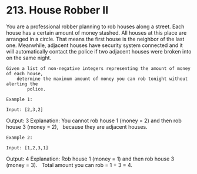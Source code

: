 # 213. House Robber II

You are a professional robber planning to rob houses along a street. Each house has a certain
        amount of money stashed. All houses at this place are arranged in a circle.
        That means the first house is the neighbor of the last one. Meanwhile, adjacent houses have
        security system connected and it will automatically contact the police if two
            adjacent houses were broken into on the same night.

    Given a list of non-negative integers representing the amount of money of each house,
        determine the maximum amount of money you can rob tonight without alerting the
            police.

    Example 1:

    Input: [2,3,2]
Output: 3
Explanation: You cannot rob house 1 (money = 2) and then rob house 3 (money = 2),
             because they are adjacent houses.

    Example 2:

    Input: [1,2,3,1]
Output: 4
Explanation: Rob house 1 (money = 1) and then rob house 3 (money = 3).
             Total amount you can rob = 1 + 3 = 4.